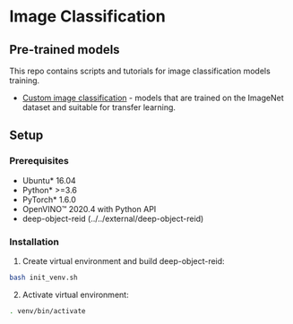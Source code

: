 # Image Classification

## Pre-trained models

This repo contains scripts and tutorials for image classification models training.

* [Custom image classification](model_templates/custom-classification/readme.md) - models that are trained on the ImageNet dataset and suitable for transfer learning.

## Setup

### Prerequisites

* Ubuntu\* 16.04
* Python\* >=3.6
* PyTorch\* 1.6.0
* OpenVINO™ 2020.4 with Python API
* deep-object-reid (../../external/deep-object-reid)

### Installation

1. Create virtual environment and build deep-object-reid:
```bash
bash init_venv.sh
```

2. Activate virtual environment:
```bash
. venv/bin/activate
```
